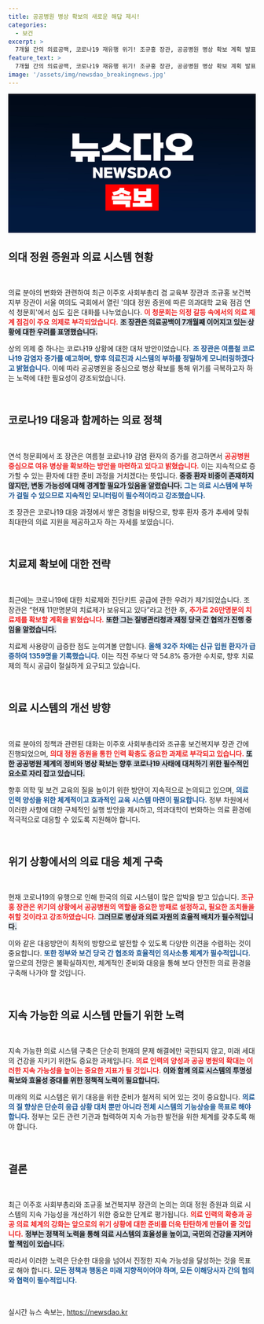 ```yaml
---
title: 공공병원 병상 확보의 새로운 해답 제시!
categories:
  - 보건
excerpt: >
  7개월 간의 의료공백, 코로나19 재유행 위기! 조규홍 장관, 공공병원 병상 확보 계획 발표. 치료제 부족 지적에 대한 해결책도 곧 제시될 예정!
feature_text: >
  7개월 간의 의료공백, 코로나19 재유행 위기! 조규홍 장관, 공공병원 병상 확보 계획 발표. 치료제 부족 지적에 대한 해결책도 곧 제시될 예정!
image: '/assets/img/newsdao_breakingnews.jpg'
---
```


<p><img src="/assets/img/newsdao_breakingnews.jpg" alt="koreaapp 속보" /></p>

<h2 data-ke-size="size26">의대 정원 증원과 의료 시스템 현황</h2>

<p data-ke-size="size16">&nbsp;</p>

<p>의료 분야의 변화와 관련하여 최근 이주호 사회부총리 겸 교육부 장관과 조규홍 보건복지부 장관이 서울 여의도 국회에서 열린 '의대 정원 증원에 따른 의과대학 교육 점검 연석 청문회'에서 심도 깊은 대화를 나누었습니다. <b><span style="color: #ee2323;">이 청문회는 의정 갈등 속에서의 의료 체계 점검이 주요 의제로 부각되었습니다.</span></b> <b><span style="background-color: #21538527;">조 장관은 의료공백이 7개월째 이어지고 있는 상황에 대한 우려를 표명했습니다.</span></b> </p>

<p>상의 의제 중 하나는 코로나19 상황에 대한 대처 방안이었습니다. <b><span style="color: #1a5490;">조 장관은 여름철 코로나19 감염자 증가를 예고하며, 향후 의료진과 시스템의 부하를 정밀하게 모니터링하겠다고 밝혔습니다.</span></b> 이에 따라 공공병원을 중심으로 병상 확보를 통해 위기를 극복하고자 하는 노력에 대한 필요성이 강조되었습니다. <p data-ke-size="size16">&nbsp;</p></p>

<h2 data-ke-size="size26">코로나19 대응과 함께하는 의료 정책</h2>

<p data-ke-size="size16">&nbsp;</p>

<p>연석 청문회에서 조 장관은 여름철 코로나19 감염 환자의 증가를 경고하면서 <b><span style="color: #ee2323;">공공병원 중심으로 여유 병상을 확보하는 방안을 마련하고 있다고 밝혔습니다.</span></b> 이는 지속적으로 증가할 수 있는 환자에 대한 준비 과정을 거치겠다는 뜻입니다. <b><span style="background-color: #21538527;">중증 환자 비중이 존재하지 않지만, 변동 가능성에 대해 경계할 필요가 있음을 알렸습니다.</span></b> <b><span style="color: #1a5490;">그는 의료 시스템에 부하가 걸릴 수 있으므로 지속적인 모니터링이 필수적이라고 강조했습니다.</span></b></p>

<p>조 장관은 코로나19 대응 과정에서 쌓은 경험을 바탕으로, 향후 환자 증가 추세에 맞춰 최대한의 의료 지원을 제공하고자 하는 자세를 보였습니다. <p data-ke-size="size16">&nbsp;</p></p>

<h2 data-ke-size="size26">치료제 확보에 대한 전략</h2>

<p data-ke-size="size16">&nbsp;</p>

<p>최근에는 코로나19에 대한 치료제와 진단키트 공급에 관한 우려가 제기되었습니다. 조 장관은 “현재 11만명분의 치료제가 보유되고 있다”라고 전한 후, <b><span style="color: #ee2323;">추가로 26만명분의 치료제를 확보할 계획을 밝혔습니다.</span></b> <b><span style="background-color: #21538527;">또한 그는 질병관리청과 재정 당국 간 협의가 진행 중임을 알렸습니다.</span></b> </p>

<p>치료제 사용량이 급증한 점도 눈여겨볼 만합니다. <b><span style="color: #1a5490;">올해 32주 차에는 신규 입원 환자가 급증하여 1359명을 기록했습니다.</span></b> 이는 직전 주보다 약 54.8% 증가한 수치로, 향후 치료제의 적시 공급이 절실하게 요구되고 있습니다. <p data-ke-size="size16">&nbsp;</p></p>

<h2 data-ke-size="size26">의료 시스템의 개선 방향</h2>

<p data-ke-size="size16">&nbsp;</p>

<p>의료 분야의 정책과 관련된 대화는 이주호 사회부총리와 조규홍 보건복지부 장관 간에 진행되었으며, <b><span style="color: #ee2323;">의대 정원 증원을 통한 인력 확충도 중요한 과제로 부각되고 있습니다.</span></b> <b><span style="background-color: #21538527;">또한 공공병원 체계의 정비와 병상 확보는 향후 코로나19 사태에 대처하기 위한 필수적인 요소로 자리 잡고 있습니다.</span></b> </p>

<p>향후 의학 및 보건 교육의 질을 높이기 위한 방안이 지속적으로 논의되고 있으며, <b><span style="color: #1a5490;">의료 인력 양성을 위한 체계적이고 효과적인 교육 시스템 마련이 필요합니다.</span></b> 정부 차원에서 이러한 사항에 대한 구체적인 실행 방안을 제시하고, 의과대학이 변화하는 의료 환경에 적극적으로 대응할 수 있도록 지원해야 합니다. <p data-ke-size="size16">&nbsp;</p></p>

<h2 data-ke-size="size26">위기 상황에서의 의료 대응 체계 구축</h2>

<p data-ke-size="size16">&nbsp;</p>

<p>현재 코로나19의 유행으로 인해 한국의 의료 시스템이 많은 압박을 받고 있습니다. <b><span style="color: #ee2323;">조규홍 장관은 위기의 상황에서 공공병원의 역할을 중요한 방패로 설정하고, 필요한 조치들을 취할 것이라고 강조하였습니다.</span></b> <b><span style="background-color: #21538527;">그러므로 병상과 의료 자원의 효율적 배치가 필수적입니다.</span></b> </p>

<p>이와 같은 대응방안이 최적의 방향으로 발전할 수 있도록 다양한 의견을 수렴하는 것이 중요합니다. <b><span style="color: #1a5490;">또한 정부와 보건 당국 간 협조와 효율적인 의사소통 체계가 필수적입니다.</span></b> 앞으로의 전망은 불확실하지만, 체계적인 준비와 대응을 통해 보다 안전한 의료 환경을 구축해 나가야 할 것입니다. <p data-ke-size="size16">&nbsp;</p> </p>

<h2 data-ke-size="size26">지속 가능한 의료 시스템 만들기 위한 노력</h2>

<p data-ke-size="size16">&nbsp;</p>

<p>지속 가능한 의료 시스템 구축은 단순히 현재의 문제 해결에만 국한되지 않고, 미래 세대의 건강을 지키기 위한도 중요한 과제입니다. <b><span style="color: #ee2323;">의료 인력의 양성과 공공 병원의 확대는 이러한 지속 가능성을 높이는 중요한 지표가 될 것입니다.</span></b> <b><span style="background-color: #21538527;">이와 함께 의료 시스템의 투명성 확보와 효율성 증대를 위한 정책적 노력이 필요합니다.</span></b> </p>

<p>미래의 의료 시스템은 위기 대응을 위한 준비가 철저히 되어 있는 것이 중요합니다. <b><span style="color: #1a5490;">의료의 질 향상은 단순히 응급 상황 대처 뿐만 아니라 전체 시스템의 기능상승을 목표로 해야 합니다.</span></b> 정부는 모든 관련 기관과 협력하여 지속 가능한 발전을 위한 체계를 갖추도록 해야 합니다. <p data-ke-size="size16">&nbsp;</p></p>

<h2 data-ke-size="size26">결론</h2>

<p data-ke-size="size16">&nbsp;</p>

<p>최근 이주호 사회부총리와 조규홍 보건복지부 장관의 논의는 의대 정원 증원과 의료 시스템의 지속 가능성을 개선하기 위한 중요한 단계로 평가됩니다. <b><span style="color: #ee2323;">의료 인력의 확충과 공공 의료 체계의 강화는 앞으로의 위기 상황에 대한 준비를 더욱 탄탄하게 만들어 줄 것입니다.</span></b> <b><span style="background-color: #21538527;">정부는 정책적 노력을 통해 의료 시스템의 효율성을 높이고, 국민의 건강을 지켜야 할 책임이 있습니다.</span></b></p>

<p>따라서 이러한 노력은 단순한 대응을 넘어서 진정한 지속 가능성을 달성하는 것을 목표로 해야 합니다. <b><span style="color: #1a5490;">모든 정책과 행동은 미래 지향적이어야 하며, 모든 이해당사자 간의 협의와 협력이 필수적입니다.</span></b> <p data-ke-size="size16">&nbsp;</p></p>
실시간 뉴스 속보는, <a href="https://newsdao.kr" rel="dofollow">https://newsdao.kr</a>


